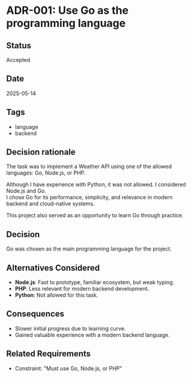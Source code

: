 # ADR-001: Use Go as the programming language

## Status
Accepted

## Date
2025-05-14

## Tags
- language
- backend

## Decision rationale

The task was to implement a Weather API using one of the allowed languages: Go, Node.js, or PHP.

Although I have experience with Python, it was not allowed. I considered Node.js and Go.  
I chose Go for its performance, simplicity, and relevance in modern backend and cloud-native systems.

This project also served as an opportunity to learn Go through practice.

## Decision

Go was chosen as the main programming language for the project.

## Alternatives Considered

- **Node.js**: Fast to prototype, familiar ecosystem, but weak typing.
- **PHP**: Less relevant for modern backend development.
- **Python**: Not allowed for this task.

## Consequences

- Slower initial progress due to learning curve.
- Gained valuable experience with a modern backend language.

## Related Requirements

- Constraint: "Must use Go, Node.js, or PHP"